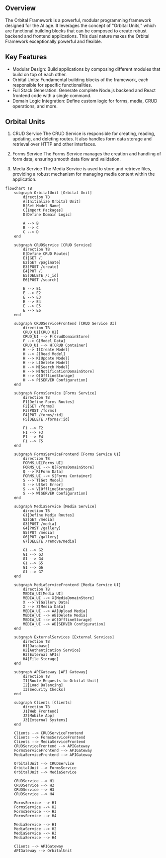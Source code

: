 ## Overview
The Orbital Framework is a powerful, modular programming framework designed for the AI age. It leverages the concept of "Orbital Units," which are functional building blocks that can be composed to create robust backend and frontend applications. This dual nature makes the Orbital Framework exceptionally powerful and flexible.

## Key Features
* Modular Design: Build applications by composing different modules that build on top of each other.
* Orbital Units: Fundamental building blocks of the framework, each responsible for specific functionalities.
* Full Stack Generation: Generate complete Node.js backend and React frontend code with a single command.
* Domain Logic Integration: Define custom logic for forms, media, CRUD operations, and more.

## Orbital Units
1. CRUD Service
The CRUD Service is responsible for creating, reading, updating, and deleting routes. It also handles form data storage and retrieval over HTTP and other interfaces.

2. Forms Service
The Forms Service manages the creation and handling of form data, ensuring smooth data flow and validation.

3. Media Service
The Media Service is used to store and retrieve files, providing a robust mechanism for managing media content within the application.

```mermaid
flowchart TB
    subgraph OrbitalUnit [Orbital Unit]
        direction TB
        A[Initialize Orbital Unit]
        B[Set Model Name]
        C[Import Packages]
        D[Define Domain Logic]
        
        A --> B
        B --> C
        C --> D
    end

    subgraph CRUDService [CRUD Service]
        direction TB
        E[Define CRUD Routes]
        E1[GET /]
        E2[GET /paginate]
        E3[POST /create]
        E4[PUT /]
        E5[DELETE /:_id]
        E6[POST /search]
        
        E --> E1
        E --> E2
        E --> E3
        E --> E4
        E --> E5
        E --> E6
    end

    subgraph CRUDServiceFrontend [CRUD Service UI]
        direction TB
        CRUD_UI[CRUD UI]
        CRUD_UI --> F[CrudDomainStore]
        F --> G[Model Data]
        CRUD_UI --> H[CRUD Container]
        H --> I[Create Model]
        H --> J[Read Model]
        H --> K[Update Model]
        H --> L[Delete Model]
        H --> M[Search Model]
        H --> N[NotificationDomainStore]
        H --> O[OfflineStorage]
        H --> P[SERVER Configuration]
    end

    subgraph FormsService [Forms Service]
        direction TB
        F1[Define Forms Routes]
        F2[GET /forms]
        F3[POST /forms]
        F4[PUT /forms/:id]
        F5[DELETE /forms/:id]
        
        F1 --> F2
        F1 --> F3
        F1 --> F4
        F1 --> F5
    end

    subgraph FormsServiceFrontend [Forms Service UI]
        direction TB
        FORMS_UI[Forms UI]
        FORMS_UI --> Q[FormsDomainStore]
        Q --> R[Form Data]
        FORMS_UI --> S[Forms Container]
        S --> T[Get Model]
        S --> U[Set Error]
        S --> V[OfflineStorage]
        S --> W[SERVER Configuration]
    end

    subgraph MediaService [Media Service]
        direction TB
        G1[Define Media Routes]
        G2[GET /media]
        G3[POST /media]
        G4[POST /gallery]
        G5[PUT /media]
        G6[PUT /gallery]
        G7[DELETE /remove/media]
        
        G1 --> G2
        G1 --> G3
        G1 --> G4
        G1 --> G5
        G1 --> G6
        G1 --> G7
    end

    subgraph MediaServiceFrontend [Media Service UI]
        direction TB
        MEDIA_UI[Media UI]
        MEDIA_UI --> X[MediaDomainStore]
        X --> Y[Gallery Data]
        X --> Z[Media Data]
        MEDIA_UI --> AA[Upload Media]
        MEDIA_UI --> AB[Delete Media]
        MEDIA_UI --> AC[OfflineStorage]
        MEDIA_UI --> AD[SERVER Configuration]
    end

    subgraph ExternalServices [External Services]
        direction TB
        H1[Database]
        H2[Authentication Service]
        H3[External APIs]
        H4[File Storage]
    end

    subgraph APIGateway [API Gateway]
        direction TB
        I1[Route Requests to Orbital Unit]
        I2[Load Balancing]
        I3[Security Checks]
    end

    subgraph Clients [Clients]
        direction TB
        J1[Web Frontend]
        J2[Mobile App]
        J3[External Systems]
    end

    Clients --> CRUDServiceFrontend
    Clients --> FormsServiceFrontend
    Clients --> MediaServiceFrontend
    CRUDServiceFrontend --> APIGateway
    FormsServiceFrontend --> APIGateway
    MediaServiceFrontend --> APIGateway

    OrbitalUnit --> CRUDService
    OrbitalUnit --> FormsService
    OrbitalUnit --> MediaService
    
    CRUDService --> H1
    CRUDService --> H2
    CRUDService --> H3
    CRUDService --> H4

    FormsService --> H1
    FormsService --> H2
    FormsService --> H3
    FormsService --> H4

    MediaService --> H1
    MediaService --> H2
    MediaService --> H3
    MediaService --> H4

    Clients --> APIGateway
    APIGateway --> OrbitalUnit

```
